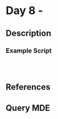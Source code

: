 # Day 8 - 

## Description



### Example Script

```



```

## References


## Query MDE

``` KQL



```
